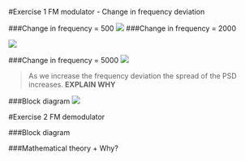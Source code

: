 #Exercise 1 FM modulator - Change in frequency deviation

###Change in frequency = 500
![](https://cloud.githubusercontent.com/assets/2521843/22543861/55eb2c46-e92a-11e6-9583-563f3a9e259c.png)
###Change in frequency = 2000

![](https://cloud.githubusercontent.com/assets/2521843/22543885/6c83eab0-e92a-11e6-8d7a-7e012fd94cbc.png)

###Change in frequency = 5000
![](https://cloud.githubusercontent.com/assets/2521843/22543895/80431ca6-e92a-11e6-97bb-76e41913488d.png)

> As we increase the frequency deviation the spread of the PSD increases.
**EXPLAIN WHY**

###Block diagram
![](https://cloud.githubusercontent.com/assets/2521843/22543826/2629a898-e92a-11e6-9f67-cb2a7fa2c381.png)

#Exercise 2 FM demodulator

###Block diagram

###Mathematical theory + Why?
